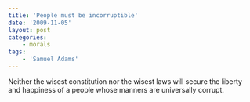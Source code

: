 ```yaml
---
title: 'People must be incorruptible'
date: '2009-11-05'
layout: post
categories:
    - morals
tags:
    - 'Samuel Adams'
---
```


Neither the wisest constitution nor the wisest laws will secure the liberty and happiness of a people whose manners are universally corrupt.